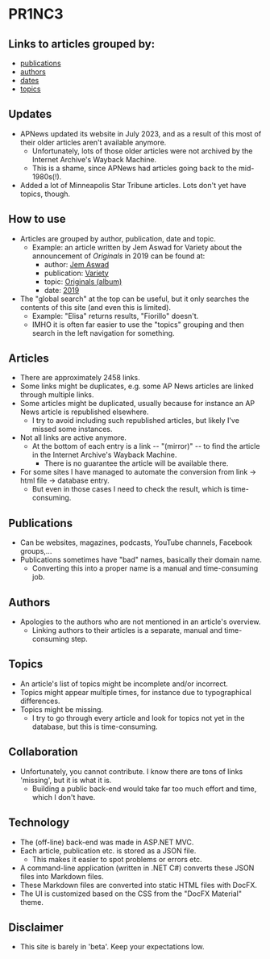 # PR1NC3

## Links to articles grouped by:

  * [publications](./publications/index.md)
  * [authors](./authors/index.md)
  * [dates](./dates/index.md)
  * [topics](./topics/index.md)

## Updates

  * APNews updated its website in July 2023, and as a result of this most of their older articles aren't available anymore.
     * Unfortunately, lots of those older articles were not archived by the Internet Archive's Wayback Machine.
     * This is a shame, since APNews had articles going back to the mid-1980s(!).
  * Added a lot of Minneapolis Star Tribune articles. Lots don't yet have topics, though.
	 
## How to use

  * Articles are grouped by author, publication, date and topic.
     * Example: an article written by Jem Aswad for Variety about the announcement of *Originals* in 2019 can be found at:
        * author: [Jem Aswad](./authors/jem-aswad/index.md)
        * publication: [Variety](./publications/u-z/variety/index.md)
        * topic: [Originals (album)](./topics/album/originals/index.md)
        * date: [2019](./dates/2019/index.md)
  * The "global search" at the top can be useful, but it only searches the contents of this site (and even this is limited).
     * Example: "Elisa" returns results, "Fiorillo" doesn't.
     * IMHO it is often far easier to use the "topics" grouping and then search in the left navigation for something.
	 
## Articles

  * There are approximately 2458 links.
  * Some links might be duplicates, e.g. some AP News articles are linked through multiple links.
  * Some articles might be duplicated, usually because for instance an AP News article is republished elsewhere.
     * I try to avoid including such republished articles, but likely I've missed some instances.
  * Not all links are active anymore.
     * At the bottom of each entry is a link -- "(mirror)" -- to find the article in the Internet Archive's Wayback Machine.
        * There is no guarantee the article will be available there.
  * For some sites I have managed to automate the conversion from link -> html file -> database entry.
     * But even in those cases I need to check the result, which is time-consuming.
	 
## Publications

  * Can be websites, magazines, podcasts, YouTube channels, Facebook groups,...
  * Publications sometimes have "bad" names, basically their domain name.
     * Converting this into a proper name is a manual and time-consuming job.
	 
## Authors

  * Apologies to the authors who are not mentioned in an article's overview.
     * Linking authors to their articles is a separate, manual and time-consuming step.
	 
## Topics

  * An article's list of topics might be incomplete and/or incorrect.
  * Topics might appear multiple times, for instance due to typographical differences.
  * Topics might be missing. 
     * I try to go through every article and look for topics not yet in the database, but this is time-consuming.
	 
## Collaboration

  * Unfortunately, you cannot contribute. I know there are tons of links 'missing', but it is what it is. 
     * Building a public back-end would take far too much effort and time, which I don't have.
	 
## Technology

  * The (off-line) back-end was made in ASP.NET MVC.
  * Each article, publication etc. is stored as a JSON file.
     * This makes it easier to spot problems or errors etc.
  * A command-line application (written in .NET C#) converts these JSON files into Markdown files.
  * These Markdown files are converted into static HTML files with DocFX.
  * The UI is customized based on the CSS from the "DocFX Material" theme.
	 
## Disclaimer

  * This site is barely in 'beta'. Keep your expectations low.

